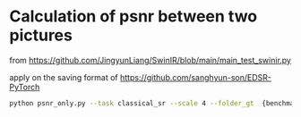 # Calculation of psnr between two pictures
from https://github.com/JingyunLiang/SwinIR/blob/main/main_test_swinir.py

apply on the saving format of https://github.com/sanghyun-son/EDSR-PyTorch
```bash
python psnr_only.py --task classical_sr --scale 4 --folder_gt  {benchmark_path}/benchmark/{benchmark_name}/HR --folder_sr {result_save_path}/results-{benchmark_name}
```
